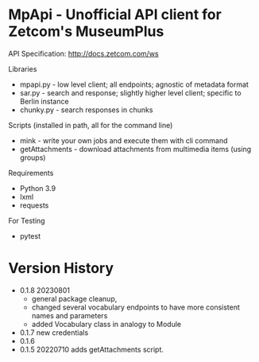 # MpApi - Unofficial API client for Zetcom's MuseumPlus

API Specification: http://docs.zetcom.com/ws

Libraries
* mpapi.py   - low level client; all endpoints; agnostic of metadata format  
* sar.py     - search and response; slightly higher level client; specific to Berlin instance
* chunky.py  - search responses in chunks

Scripts (installed in path, all for the command line)
* mink       - write your own jobs and execute them with cli command
* getAttachments - download attachments from multimedia items (using groups)

Requirements
* Python 3.9
* lxml
* requests

For Testing
* pytest 

# Version History
- 0.1.8 20230801 
    - general package cleanup, 
	- changed several vocabulary endpoints to have more consistent names and parameters
    - added Vocabulary class in analogy to Module
- 0.1.7 new credentials
- 0.1.6
- 0.1.5 20220710 adds getAttachments script.
